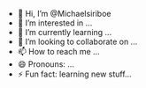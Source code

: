 - 👋 Hi, I’m @Michaelsiriboe
- 👀 I’m interested in ...
- 🌱 I’m currently learning ...
- 💞️ I’m looking to collaborate on ...
- 📫 How to reach me ...
- 😄 Pronouns: ...
- ⚡ Fun fact: learning new stuff...

<!---
Michaelsiriboe/Michaelsiriboe is a ✨ special ✨ repository because its `README.md` (this file) appears on your GitHub profile.
You can click the Preview link to take a look at your changes.
--->
